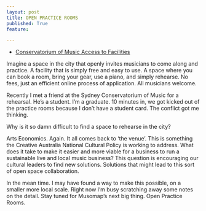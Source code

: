 ```yaml
---
layout: post
title: OPEN PRACTICE ROOMS
published: True
feature: 

---
```


*   [Conservatorium of Music Access to Facilities](http://sydney.edu.au/music/CS/facilities/access.shtml)

Imagine a space in the city that openly invites musicians to come along and practice. A facility that is simply free and easy to use. A space where you can book a room, bring your gear, use a piano, and simply rehearse. No fees, just an efficient online process of application. All musicians welcome.

Recently I met a friend at the Sydney Conservatorium of Music for a rehearsal. He’s a student. I’m a graduate. 10 minutes in, we got kicked out of the practice rooms because I don’t have a student card. The conflict got me thinking.

Why is it so damn difficult to find a space to rehearse in the city?

Arts Economics. Again. It all comes back to ‘the venue’. This is something the Creative Australia National Cultural Policy is working to address. What does it take to make it easier and more viable for a business to run a sustainable live and local music business? This question is encouraging our cultural leaders to find new solutions. Solutions that might lead to this sort of open space collaboration.

In the mean time. I may have found a way to make this possible, on a smaller more local scale. Right now I’m busy scratching away some notes on the detail. Stay tuned for Musomap’s next big thing. Open Practice Rooms.